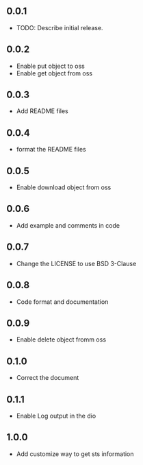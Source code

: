 ## 0.0.1

* TODO: Describe initial release.

## 0.0.2
* Enable put object to oss
* Enable get object from oss

## 0.0.3
* Add README files

## 0.0.4
* format the README files

## 0.0.5
* Enable download object from oss

## 0.0.6
* Add example and comments in code

## 0.0.7
* Change the LICENSE to use BSD 3-Clause

## 0.0.8
* Code format and documentation

## 0.0.9
* Enable delete object fromm oss

## 0.1.0
* Correct the document

## 0.1.1
* Enable Log output in the dio

## 1.0.0
* Add customize way to get sts information